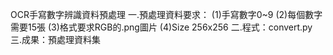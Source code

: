 OCR手寫數字辨識資料預處理
一.預處理資料要求：
    (1)手寫數字0~9
    (2)每個數字需要15張
    (3)格式要求RGB的.png圖片
    (4)Size 256x256
二.程式：convert.py
三.成果：預處理資料集

